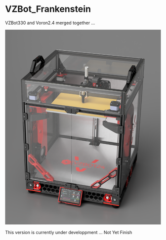 # VZBot_Frankenstein

 VZBot330 and Voron2.4 merged together ...

 ![plot](./PICTURES/VZBot_Frakenstein_TripleZ_Assembly_2023-Mar-17_10-10-53PM-000_CustomizedView50087485766_png.png)

 This version is currently under developpment ... Not Yet Finish
